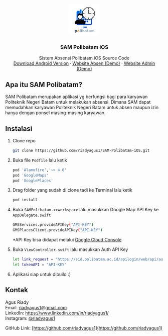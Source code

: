 <br />
<p align="center">
  <a href="https://github.com/riadyagus1/SAM-Polibatam-iOS">
    <img src="/SAMPolibatam/Assets.xcassets/AppIcon.appiconset/1024x1024.png" alt="Logo SAM Polibatam" width="100" height="100">
  </a>

  <h3 align="center">SAM Polibatam iOS</h3>

  <p align="center">
    Sistem Absensi Polibatam iOS Source Code
    <br />
    <a href="https://play.google.com/store/apps/details?id=com.SAMPolibatamGroup.sampolibatam">Download Android Version</a>
    ·
    <a href="https://absen.polibatam.ac.id/">Website Absen (Demo)</a>
    ·
    <a href="https://absen.polibatam.ac.id/admin/">Website Admin (Demo)</a>
  </p>
</p>

<!-- ABOUT THE PROJECT -->
## Apa itu SAM Polibatam?

SAM Polibatam merupakan aplikasi yg berfungsi bagi para karyawan Politeknik Negeri Batam untuk melakukan absensi. Dimana SAM dapat memudahkan karyawan Politeknik Negeri Batam untuk absen maupun izin hanya dengan ponsel masing-masing karyawan.

<!-- Instalasi -->
## Instalasi

1. Clone repo
   ```sh
   git clone https://github.com/riadyagus1/SAM-Polibatam-iOS.git
   ```
2. Buka file `Podfile` lalu ketik
   ```sh
   pod 'Alamofire','~> 4.0'
   pod 'GoogleMaps'
   pod 'GooglePlaces'
   ```

3. Drag folder yang sudah di clone tadi ke Terminal lalu ketik
   ```sh
   pod install
   ```
4. Buka `SAMPolibatam.xcworkspace` lalu masukkan Google Map API Key ke `AppDelegate.swift`
   ```sh
   GMSServices.provideAPIKey("API-KEY")
   GMSPlacesClient.provideAPIKey("API-KEY")
   ```
   *API Key bisa didapat melalui [Google Cloud Console](https://console.cloud.google.com/)
5. Buka `ViewController.swift` lalu masukkan Auth API Key
   ```sh
   let link_request = "https://sid.polibatam.ac.id/apilogin/web/api/auth/login"
   let tokenAPI = "API-KEY"
   ```
6. Aplikasi siap untuk dibuild :)

<!-- CONTACT -->
## Kontak

Agus Riady <br />
Email: riadyagus1@gmail.com <br />
LinkedIn: https://www.linkedin.com/in/riadyagus1/ <br />
Instagram: [@riadyagus1](https://www.instagram.com/riadyagus1/) <br />

GitHub Link: [https://github.com/riadyagus1](https://github.com/riadyagus1)
